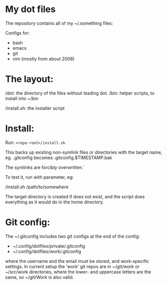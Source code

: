 My dot files
============

The repository contains all of my ~/.something files:

Configs for:
* bash
* emacs
* git
* vim (mostly from about 2008)


The layout:
===========

/dot: the directory of the files without leading dot.
/bin: helper scripts, to install into ~/bin

/install.sh: the installer script


Install:
========

Run: ``<repo-root>/install.sh``

This backs up existing non-symlink files or directories with the target name, eg.
.gitconfig becomes .gitconfig.$TIMESTAMP.bak

The symlinks are forcibly overwritten.`

To test it, run with parameter, eg:

<repo-root>/install.sh /path/to/somewhere

The target directory is created if does not exist, and the script does everything as it would
do in the home directory.


Git config:
===========

The ~/.gitconfig includes two git configs at the end of the config:
* ~/.config/dotfiles/private/.gitconfig
* ~/.config/dotfiles/work/.gitconfig

where the username and the email must be stored, and work-specific settings.
In current setup the 'work' git repos are in ~/git/work or ~/src/work directories, where the lower-
and uppercase letters are the same, so ~/git/Work is also valid.
